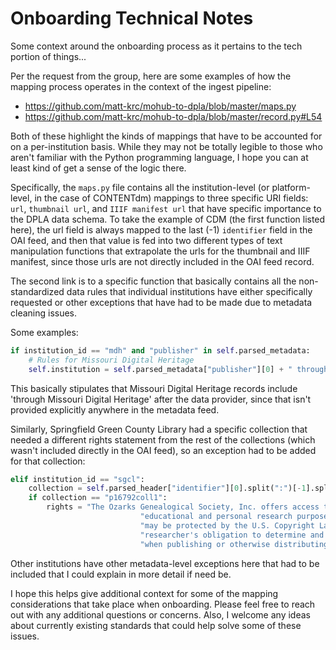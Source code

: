 # Onboarding Technical Notes

Some context around the onboarding process as it pertains to the tech portion of things...  
 
Per the request from the group, here are some examples of how the mapping process operates in the context of the ingest pipeline:  
 
- https://github.com/matt-krc/mohub-to-dpla/blob/master/maps.py
- https://github.com/matt-krc/mohub-to-dpla/blob/master/record.py#L54
 
Both of these highlight the kinds of mappings that have to be accounted for on a per-institution basis. While they may not be totally legible to those who aren't familiar with the Python programming language, I hope you can at least kind of get a sense of the logic there.  
 
Specifically, the `maps.py` file contains all the institution-level (or platform-level, in the case of CONTENTdm) mappings to three specific URI fields: `url`, `thumbnail url`, and `IIIF manifest url` that have specific importance to the DPLA data schema. To take the example of CDM (the first function listed here), the url field is always mapped to the last (-1) `identifier` field in the OAI feed, and then that value is fed into two different types of text manipulation functions that extrapolate the urls for the thumbnail and IIIF manifest, since those urls are not directly included in the OAI feed record.  
  
The second link is to a specific function that basically contains all the non-standardized data rules that individual institutions have either specifically requested or other exceptions that have had to be made due to metadata cleaning issues.   

Some examples:  

```python
if institution_id == "mdh" and "publisher" in self.parsed_metadata:
    # Rules for Missouri Digital Heritage
    self.institution = self.parsed_metadata["publisher"][0] + " through Missouri Digital Heritage"
```    
This basically stipulates that Missouri Digital Heritage records include 'through Missouri Digital Heritage' after the data provider, since that isn't provided explicitly anywhere in the metadata feed.  

Similarly, Springfield Green County Library had a specific collection that needed a different rights statement from the rest of the collections (which wasn't included directly in the OAI feed), so an exception had to be added for that collection:  

```python
elif institution_id == "sgcl":
    collection = self.parsed_header["identifier"][0].split(":")[-1].split("/")[0]
    if collection == "p16792coll1":
        rights = "The Ozarks Genealogical Society, Inc. offers access to this collection for " \
                             "educational and personal research purposes only.  Materials within the collection " \
                             "may be protected by the U.S. Copyright Law (Title 17, U.S.C.).  It is the " \
                             "researcher's obligation to determine and satisfy copyright or other use restriction " \
                             "when publishing or otherwise distributing materials within the collection."
```

Other institutions have other metadata-level exceptions here that had to be included that I could explain in more detail if need be.  
 
I hope this helps give additional context for some of the mapping considerations that take place when onboarding. Please feel free to reach out with any additional questions or concerns. Also, I welcome any ideas about currently existing standards that could help solve some of these issues. 
 
 
